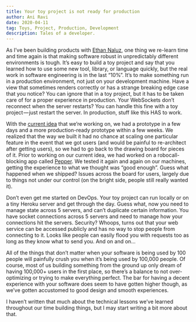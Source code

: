 ```yaml
---
title: Your toy project is not ready for production
author: Ani Ravi
date: 2020-04-11
tag: Toys, Project, Production, Development
description: Tales of a developer.
---
```


As I’ve been building products with [Ethan Naluz](https://medium.com/@ethannaluz), one thing we re-learn time and time again is that making software robust in unpredictably different environments is tough. It’s easy to build a toy project and say that you learned how to use some new tool, library, or language quickly, but the real work in software engineering is in the last “10%”. It’s to make something run in a production environment, not just on your development machine. Have a view that sometimes renders correctly or has a strange breaking edge case that you notice? You can ignore that in a toy project, but it has to be taken care of for a proper experience in production. Your WebSockets don’t reconnect when the server restarts? You can handle this fine with a toy project — just restart the server. In production, stuff like this HAS to work.

With the [current idea](https://foodfeed.live/#/) that we’re working on, we had a prototype in a few days and a more production-ready prototype within a few weeks. We realized that the way we built it had no chance at scaling one particular feature in the event that we got users (and would be painful to re-architect after getting users), so we had to go back to the drawing board for pieces of it. Prior to working on our current idea, we had worked on a robocall-blocking app called [Pepper](https://callpepper.co/#/). We tested it again and again on our machines, getting the experience to what we thought was “good enough”. Guess what happened when we shipped? Issues across the board for users, largely due to things not under our control (on the bright side, people still really wanted it).

Don’t even get me started on DevOps. Your toy project can run locally or on a tiny Heroku server and get through the day. Guess what, now you need to manage state across 5 servers, and can’t duplicate certain information. You have socket connections across 5 servers and need to manage how your connections hit the servers. Security? Whoops, turns out that your web service can be accessed publicly and has no way to stop people from connecting to it. Looks like people can easily flood you with requests too as long as they know what to send you. And on and on...

All of the things that don’t matter when your software is being used by 100 people will painfully crush you when it’s being used by 100,000 people. Of course, most of us building something from the ground up only dream of having 100,000+ users in the first place, so there’s a balance to not over-optimizing or trying to make everything perfect. The bar for having a decent experience with your software does seem to have gotten higher though, as we’ve gotten accustomed to good design and smooth experiences.

I haven’t written that much about the technical lessons we’ve learned throughout our time building things, but I may start writing a bit more about that.
